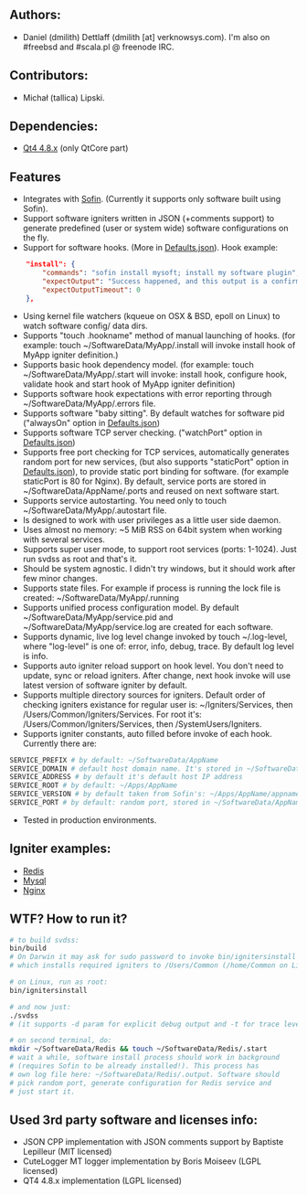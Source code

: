 
## Authors:
* Daniel (dmilith) Dettlaff (dmilith [at] verknowsys.com). I'm also on #freebsd and #scala.pl @ freenode IRC.


## Contributors:
* Michał (tallica) Lipski.


## Dependencies:
* [Qt4 4.8.x](http://qt-project.org/downloads) (only QtCore part)


## Features
* Integrates with [Sofin](http://verknowsys.github.io/sofin). (Currently it supports only software built using Sofin).
* Support software igniters written in JSON (+comments support) to generate predefined (user or system wide) software configurations on the fly.
* Support for software hooks. (More in [Defaults.json](https://github.com/VerKnowSys/TheSS/blob/master/basesystem/universal/Default.json)). Hook example:

```json
    "install": {
        "commands": "sofin install mysoft; install my software plugin",
        "expectOutput": "Success happened, and this output is a confirmation",
        "expectOutputTimeout": 0
    },
```

* Using kernel file watchers (kqueue on OSX & BSD, epoll on Linux) to watch software config/ data dirs.
* Supports "touch .hookname" method of manual launching of hooks. (for example: touch ~/SoftwareData/MyApp/.install will invoke install hook of MyApp igniter definition.)
* Supports basic hook dependency model. (for example: touch ~/SoftwareData/MyApp/.start will invoke: install hook, configure hook, validate hook and start hook of MyApp igniter definition)
* Supports software hook expectations with error reporting through ~/SoftwareData/MyApp/.errors file.
* Supports software "baby sitting". By default watches for software pid ("alwaysOn" option in [Defaults.json](https://github.com/VerKnowSys/TheSS/blob/master/basesystem/universal/Default.json))
* Supports software TCP server checking. ("watchPort" option in [Defaults.json](https://github.com/VerKnowSys/TheSS/blob/master/basesystem/universal/Default.json))
* Supports free port checking for TCP services, automatically generates random port for new services, (but also supports "staticPort" option in [Defaults.json](https://github.com/VerKnowSys/TheSS/blob/master/basesystem/universal/Default.json)), to provide static port binding for software. (for example staticPort is 80 for Nginx). By default, service ports are stored in ~/SoftwareData/AppName/.ports and reused on next software start.
* Supports service autostarting. You need only to touch ~/SoftwareData/MyApp/.autostart file.
* Is designed to work with user privileges as a little user side daemon.
* Uses almost no memory: ~5 MiB RSS on 64bit system when working with several services.
* Supports super user mode, to support root services (ports: 1-1024). Just run svdss as root and that's it.
* Should be system agnostic. I didn't try windows, but it should work after few minor changes.
* Supports state files. For example if process is running the lock file is created: ~/SoftwareData/MyApp/.running
* Supports unified process configuration model. By default ~/SoftwareData/MyApp/service.pid and ~/SoftwareData/MyApp/service.log are created for each software.
* Supports dynamic, live log level change invoked by touch ~/.log-level, where "log-level" is one of: error, info, debug, trace. By default log level is info.
* Supports auto igniter reload support on hook level. You don't need to update, sync or reload igniters. After change, next hook invoke will use latest version of software igniter by default.
* Supports multiple directory sources for igniters. Default order of checking igniters existance for regular user is: ~/Igniters/Services, then /Users/Common/Igniters/Services. For root it's: /Users/Common/Igniters/Services, then /SystemUsers/Igniters.
* Supports igniter constants, auto filled before invoke of each hook. Currently there are:

```sh
SERVICE_PREFIX # by default: ~/SoftwareData/AppName
SERVICE_DOMAIN # default host domain name. It's stored in ~/SoftwareData/AppName/.domain file by default.
SERVICE_ADDRESS # by default it's default host IP address
SERVICE_ROOT # by default: ~/Apps/AppName
SERVICE_VERSION # by default taken from Sofin's: ~/Apps/AppName/appname.version
SERVICE_PORT # by default: random port, stored in ~/SoftwareData/AppName/.ports
```

* Tested in production environments.


## Igniter examples:
* [Redis](https://github.com/VerKnowSys/TheSS/blob/master/basesystem/universal/Services/Redis.json)
* [Mysql](https://github.com/VerKnowSys/TheSS/blob/master/basesystem/universal/Services/Mysql.json)
* [Nginx](https://github.com/VerKnowSys/TheSS/blob/master/basesystem/universal/RootServices/Coreginx.json)


## WTF? How to run it?

```sh
# to build svdss:
bin/build
# On Darwin it may ask for sudo password to invoke bin/ignitersinstall
# which installs required igniters to /Users/Common (/home/Common on Linux)

# on Linux, run as root:
bin/ignitersinstall

# and now just:
./svdss
# (it supports -d param for explicit debug output and -t for trace level output)

# on second terminal, do:
mkdir ~/SoftwareData/Redis && touch ~/SoftwareData/Redis/.start
# wait a while, software install process should work in background
# (requires Sofin to be already installed!). This process has
# own log file here: ~/SoftwareData/Redis/.output. Software should
# pick random port, generate configuration for Redis service and
# just start it.
```


## Used 3rd party software and licenses info:
* JSON CPP implementation with JSON comments support by Baptiste Lepilleur (MIT licensed)
* CuteLogger MT logger implementation by Boris Moiseev (LGPL licensed)
* QT4 4.8.x implementation (LGPL licensed)
